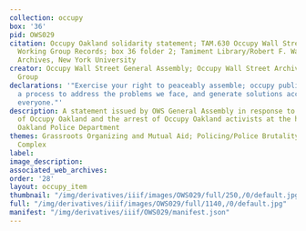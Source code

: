 ```yaml
---
collection: occupy
box: '36'
pid: OWS029
citation: Occupy Oakland solidarity statement; TAM.630 Occupy Wall Street Archives
  Working Group Records; box 36 folder 2; Tamiment Library/Robert F. Wagner Labor
  Archives, New York University
creator: Occupy Wall Street General Assembly; Occupy Wall Street Archives Working
  Group
declarations: '"Exercise your right to peaceably assemble; occupy public space;  create
  a process to address the problems we face, and generate solutions accessible to
  everyone."'
description: A statement issued by OWS General Assembly in response to the destruction
  of Occupy Oakland and the arrest of Occupy Oakland activists at the hands of the
  Oakland Police Department
themes: Grassroots Organizing and Mutual Aid; Policing/Police Brutality, Prison Industrial
  Complex
label:
image_description:
associated_web_archives:
order: '28'
layout: occupy_item
thumbnail: "/img/derivatives/iiif/images/OWS029/full/250,/0/default.jpg"
full: "/img/derivatives/iiif/images/OWS029/full/1140,/0/default.jpg"
manifest: "/img/derivatives/iiif/OWS029/manifest.json"
---
```

